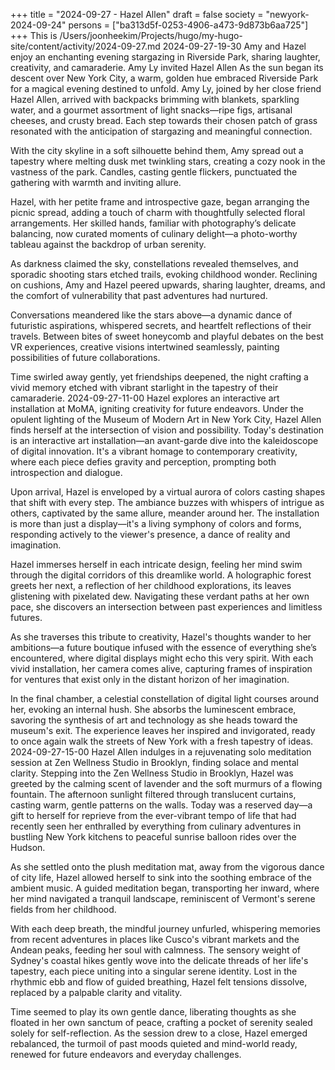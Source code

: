 +++
title = "2024-09-27 - Hazel Allen"
draft = false
society = "newyork-2024-09-24"
persons = ["ba313d5f-0253-4906-a473-9d873b6aa725"]
+++
This is /Users/joonheekim/Projects/hugo/my-hugo-site/content/activity/2024-09-27.md
2024-09-27-19-30
Amy and Hazel enjoy an enchanting evening stargazing in Riverside Park, sharing laughter, creativity, and camaraderie.
Amy Ly invited Hazel Allen
As the sun began its descent over New York City, a warm, golden hue embraced Riverside Park for a magical evening destined to unfold. Amy Ly, joined by her close friend Hazel Allen, arrived with backpacks brimming with blankets, sparkling water, and a gourmet assortment of light snacks—ripe figs, artisanal cheeses, and crusty bread. Each step towards their chosen patch of grass resonated with the anticipation of stargazing and meaningful connection.

With the city skyline in a soft silhouette behind them, Amy spread out a tapestry where melting dusk met twinkling stars, creating a cozy nook in the vastness of the park. Candles, casting gentle flickers, punctuated the gathering with warmth and inviting allure.

Hazel, with her petite frame and introspective gaze, began arranging the picnic spread, adding a touch of charm with thoughtfully selected floral arrangements. Her skilled hands, familiar with photography’s delicate balancing, now curated moments of culinary delight—a photo-worthy tableau against the backdrop of urban serenity.

As darkness claimed the sky, constellations revealed themselves, and sporadic shooting stars etched trails, evoking childhood wonder. Reclining on cushions, Amy and Hazel peered upwards, sharing laughter, dreams, and the comfort of vulnerability that past adventures had nurtured.

Conversations meandered like the stars above—a dynamic dance of futuristic aspirations, whispered secrets, and heartfelt reflections of their travels. Between bites of sweet honeycomb and playful debates on the best VR experiences, creative visions intertwined seamlessly, painting possibilities of future collaborations.

Time swirled away gently, yet friendships deepened, the night crafting a vivid memory etched with vibrant starlight in the tapestry of their camaraderie.
2024-09-27-11-00
Hazel explores an interactive art installation at MoMA, igniting creativity for future endeavors.
Under the opulent lighting of the Museum of Modern Art in New York City, Hazel Allen finds herself at the intersection of vision and possibility. Today's destination is an interactive art installation—an avant-garde dive into the kaleidoscope of digital innovation. It's a vibrant homage to contemporary creativity, where each piece defies gravity and perception, prompting both introspection and dialogue.

Upon arrival, Hazel is enveloped by a virtual aurora of colors casting shapes that shift with every step. The ambiance buzzes with whispers of intrigue as others, captivated by the same allure, meander around her. The installation is more than just a display—it's a living symphony of colors and forms, responding actively to the viewer's presence, a dance of reality and imagination.

Hazel immerses herself in each intricate design, feeling her mind swim through the digital corridors of this dreamlike world. A holographic forest greets her next, a reflection of her childhood explorations, its leaves glistening with pixelated dew. Navigating these verdant paths at her own pace, she discovers an intersection between past experiences and limitless futures.

As she traverses this tribute to creativity, Hazel's thoughts wander to her ambitions—a future boutique infused with the essence of everything she’s encountered, where digital displays might echo this very spirit. With each vivid installation, her camera comes alive, capturing frames of inspiration for ventures that exist only in the distant horizon of her imagination.

In the final chamber, a celestial constellation of digital light courses around her, evoking an internal hush. She absorbs the luminescent embrace, savoring the synthesis of art and technology as she heads toward the museum's exit. The experience leaves her inspired and invigorated, ready to once again walk the streets of New York with a fresh tapestry of ideas.
2024-09-27-15-00
Hazel Allen indulges in a rejuvenating solo meditation session at Zen Wellness Studio in Brooklyn, finding solace and mental clarity.
Stepping into the Zen Wellness Studio in Brooklyn, Hazel was greeted by the calming scent of lavender and the soft murmurs of a flowing fountain. The afternoon sunlight filtered through translucent curtains, casting warm, gentle patterns on the walls. Today was a reserved day—a gift to herself for reprieve from the ever-vibrant tempo of life that had recently seen her enthralled by everything from culinary adventures in bustling New York kitchens to peaceful sunrise balloon rides over the Hudson.

As she settled onto the plush meditation mat, away from the vigorous dance of city life, Hazel allowed herself to sink into the soothing embrace of the ambient music. A guided meditation began, transporting her inward, where her mind navigated a tranquil landscape, reminiscent of Vermont's serene fields from her childhood.

With each deep breath, the mindful journey unfurled, whispering memories from recent adventures in places like Cusco's vibrant markets and the Andean peaks, feeding her soul with calmness. The sensory weight of Sydney's coastal hikes gently wove into the delicate threads of her life's tapestry, each piece uniting into a singular serene identity. Lost in the rhythmic ebb and flow of guided breathing, Hazel felt tensions dissolve, replaced by a palpable clarity and vitality.

Time seemed to play its own gentle dance, liberating thoughts as she floated in her own sanctum of peace, crafting a pocket of serenity sealed solely for self-reflection. As the session drew to a close, Hazel emerged rebalanced, the turmoil of past moods quieted and mind-world ready, renewed for future endeavors and everyday challenges.
